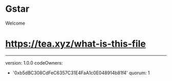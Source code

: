 # Gstar
Welcome
# https://tea.xyz/what-is-this-file
---
version: 1.0.0
codeOwners:
  - '0xb5dBC308CdFeC6357C31E4FaA1c0E048914b81f4'
quorum: 1
